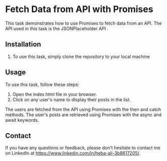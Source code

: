 # Fetch Data from API with Promises

This task demonstrates how to use Promises to fetch data from an API. The API used in this task is the JSONPlaceholder API .

## Installation

1. To use this task, simply clone the repository to your local machine

## Usage

To use this task, follow these steps:

1. Open the index.html file in your browser.
2. Click on any user's name to display their posts in the list.

The users are fetched from the API using Promises with the then and catch methods. The user's posts are retrieved using Promises with the async and await keywords.

## Contact

If you have any questions or feedback, please don't hesitate to contact me on LinkedIn at https://www.linkedin.com/in/heba-ali-3b8617205/.
